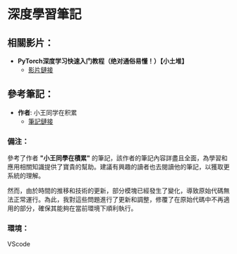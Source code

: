# 深度學習筆記

## 相關影片：
- **PyTorch深度学习快速入门教程（绝对通俗易懂！）【小土堆】**
  - [影片鏈接](https://www.bilibili.com/video/BV1hE411t7RN?spm_id_from=333.337.search-card.all.click)

## 參考筆記：
- **作者**: 小王同学在积累
  - [筆記鏈接](https://github.com/AccumulateMore/CV)

### 備注：
參考了作者 **"小王同學在積累"** 的筆記，該作者的筆記內容詳盡且全面，為學習和應用相關知識提供了寶貴的幫助。建議有興趣的讀者也去閱讀他的筆記，以獲取更系統的理解。

然而，由於時間的推移和技術的更新，部分模塊已經發生了變化，導致原始代碼無法正常運行。為此，我對這些問題進行了更新和調整，修覆了在原始代碼中不再適用的部分，確保其能夠在當前環境下順利執行。

### 環境：
VScode
